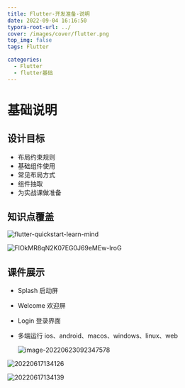 ```yaml
---
title: Flutter-开发准备-说明
date: 2022-09-04 16:16:50
typora-root-url: ../
cover: /images/cover/flutter.png
top_img: false
tags: Flutter

categories:
  - Flutter
  - flutter基础
---
```


# 基础说明

## 设计目标

- 布局约束规则
- 基础组件使用
- 常见布局方式
- 组件抽取
- 为实战课做准备

## 知识点覆盖

![flutter-quickstart-learn-mind](/assets/flutter-quickstart-learn-mind.png)

![FlOkMR8qN2K07EG0J69eMEw-IroG](/assets/FlOkMR8qN2K07EG0J69eMEw-IroG.png)

## 课件展示

- Splash 启动屏
- Welcome 欢迎屏
- Login 登录界面
- 多端运行 ios、android、macos、windows、linux、web

  ![image-20220623092347578](/assets/image-20220623092347578.png)

![20220617134126](/assets/20220617134126.png)

![20220617134139](/assets/20220617134139.png)
